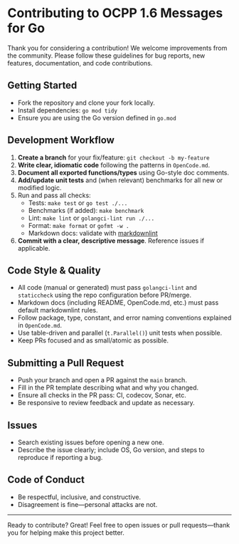 # Contributing to OCPP 1.6 Messages for Go

Thank you for considering a contribution! We welcome improvements from the community. Please follow these guidelines for bug reports, new features, documentation, and code contributions.

## Getting Started

- Fork the repository and clone your fork locally.
- Install dependencies: `go mod tidy`
- Ensure you are using the Go version defined in `go.mod`

## Development Workflow

1. **Create a branch** for your fix/feature: `git checkout -b my-feature`
2. **Write clear, idiomatic code** following the patterns in `OpenCode.md`.
3. **Document all exported functions/types** using Go-style doc comments.
4. **Add/update unit tests** and (when relevant) benchmarks for all new or modified logic.
5. Run and pass all checks:
   - Tests: `make test` or `go test ./...`
   - Benchmarks (if added): `make benchmark`
   - Lint: `make lint` or `golangci-lint run ./...`
   - Format: `make format` or `gofmt -w .`
   - Markdown docs: validate with [markdownlint](https://github.com/DavidAnson/markdownlint)
6. **Commit with a clear, descriptive message**. Reference issues if applicable.

## Code Style & Quality

- All code (manual or generated) must pass `golangci-lint` and `staticcheck` using the repo configuration before PR/merge.
- Markdown docs (including README, OpenCode.md, etc.) must pass default markdownlint rules.
- Follow package, type, constant, and error naming conventions explained in `OpenCode.md`.
- Use table-driven and parallel (`t.Parallel()`) unit tests when possible.
- Keep PRs focused and as small/atomic as possible.

## Submitting a Pull Request

- Push your branch and open a PR against the `main` branch.
- Fill in the PR template describing what and why you changed.
- Ensure all checks in the PR pass: CI, codecov, Sonar, etc.
- Be responsive to review feedback and update as necessary.

## Issues

- Search existing issues before opening a new one.
- Describe the issue clearly; include OS, Go version, and steps to reproduce if reporting a bug.

## Code of Conduct

- Be respectful, inclusive, and constructive.
- Disagreement is fine—personal attacks are not.

---
Ready to contribute? Great! Feel free to open issues or pull requests—thank you for helping make this project better.
